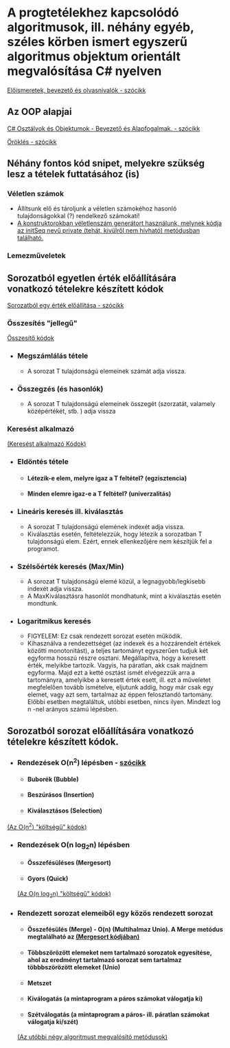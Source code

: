 # A progtetélekhez kapcsolódó algoritmusok, ill. néhány egyéb, széles körben ismert egyszerű algoritmus objektum orientált megvalósítása C# nyelven
[Előismeretek, bevezető és olvasnivalók - szócikk](https://github.com/edutainer/progtetelek/wiki/Bevezetés-a-programozási-tételek-programkódjaihoz)
## Az OOP alapjai
  [C# Osztályok és Objektumok - Bevezető és Alapfogalmak. - szócikk](https://github.com/edutainer/progtetelek/wiki/C%23-Osztályok,-objektumok---bevezető-ismeretek-és-néhány-alapfogalom)
  
  [Öröklés - szócikk](https://github.com/edutainer/progtetelek/wiki/Öröklés-(Inheritance))
  
## Néhány fontos kód snipet, melyekre szükség lesz a tételek futtatásához (is) 
### Véletlen számok
  - Állítsunk elő és tároljunk a véletlen számokéhoz hasonló tulajdonságokkal (?) rendelkező számokatí!
  - [A konstruktorokban véletlenszám generátort használunk, melynek kódja az initSeq nevű private (tehát, kivülről nem hívható) metódusban található.](https://github.com/edutainer/progtetelek/blob/master/conseq/Sequence.cs)
### Lemezműveletek
## Sorozatból egyetlen érték előállítására vonatkozó tételekre készített kódok
[Sorozatból egy érték előállítása - szócikk](https://github.com/edutainer/progtetelek/wiki/Sorozatb%C3%B3l-egy-%C3%A9rt%C3%A9k-el%C5%91%C3%A1ll%C3%ADt%C3%A1sa)
### Összesítés "jellegű" 
[Összesítő kódok](https://github.com/edutainer/progtetelek/blob/master/conseq/Seqvence_Sum_Cnt.cs)

- ### Megszámlálás tétele
  - A sorozat T tulajdonságú elemeinek számát adja vissza.
- ### Összegzés (és hasonlók)
  - A sorozat T tulajdonságú elemeinek összegét (szorzatát, valamely középértékét, stb. ) adja vissza
### Keresést alkalmazó
[(Keresést alkalmazó Kódok)](https://github.com/edutainer/progtetelek/blob/master/conseq/Sequence_2SingleVal.cs)
- ### Eldöntés tétele
  * #### Létezik-e elem, melyre igaz a T feltétel? (egzisztencia)
  * #### Minden elemre igaz-e a T feltétel? (univerzalitás) 
- ### Lineáris keresés ill. kiválasztás
  - A sorozat T tulajdonságú elemének indexét adja vissza.
  - Kiválasztás esetén, feltételezzük, hogy létezik a sorozatban T tulajdonságú elem. Ezért, ennek ellenkezőjére nem készítjük fel a programot.
- ### Szélsőérték keresés (Max/Min)
  - A sorozat T tulajdonságú elemé közül, a legnagyobb/legkisebb indexét adja vissza.
  - A MaxKiválasztásra hasonlót mondhatunk, mint a kiválasztás esetén mondtunk.
- ### Logaritmikus keresés
  - FIGYELEM: Ez csak rendezett sorozat esetén működik.
  - Kihasználva a rendezettséget (az indexek és a hozzárendelt értékek közötti monotonitást), a teljes tartományt egyszerűen tudjuk két egyforma hosszú részre osztani. Megállapítva, hogy a keresett érték, melyikbe tartozik. Vagyis, ha páratlan, akk csak majdnem egyforma. Majd ezt a ketté osztást ismét elvégezzük arra a tartományra, amelyikbe a keresett értek esett, ill. ezt a műveletet megfelelően tovább ismételve, eljutunk addig, hogy már csak egy elemet, vagy azt sem, tartalmaz az éppen felosztandó tartomány. Előbbi esetben megtaláltuk, utóbbi esetben, nincs ilyen. Mindezt log n -nel arányos számú lépésben.
## Sorozatból sorozat előállítására vonatkozó tételekre készített kódok.
- ### Rendezések O(n<sup>2</sup>) lépésben - [szócikk](https://github.com/edutainer/progtetelek/wiki/Rendez%C5%91-algoritmusok)

  * #### Buborék (Bubble)
  * #### Beszúrásos (Insertion)
  * #### Kiválasztásos (Selection)
[(Az O(n<sup>2</sup>) "költségű" kódok)](https://github.com/edutainer/progtetelek/blob/master/conseq/Sequence_2SingleValAndSingleSort.cs)
- ### Rendezések O(n log<sub>2</sub>n) lépésben
  * #### Összefésüléses (Mergesort)
  * #### Gyors (Quick)
  [(Az O(n log<sub>2</sub>n) "költségű" kódok)](https://github.com/edutainer/progtetelek/blob/master/conseq/Sequence_2SingleValAndSort.cs)
- ### Rendezett sorozat elemeiből egy közös rendezett sorozat 
  * #### Összefésülés (Merge) - O(n)  (Multihalmaz Unio). A Merge metódus megtalálható az [(Mergesort kódjában)](https://github.com/edutainer/progtetelek/blob/master/conseq/Sequence_2SingleValAndSort.cs)
  * #### Többszörözött elemeket nem tartalmazó sorozatok egyesítése, ahol az eredményt tartalmazó sorozat sem tartalmaz többbszörözött elemeket (Unio)
  * #### Metszet
  * #### Kiválogatás (a mintaprogram a páros számokat válogatja ki)
  * #### Szétválogatás (a mintaprogram a páros- ill. páratlan számokat válogatja ki/szét)
  [(Az utóbbi négy algoritmust megvalósító metódusok)](https://github.com/edutainer/progtetelek/blob/master/conseq/Sec2OtherSec.cs)





